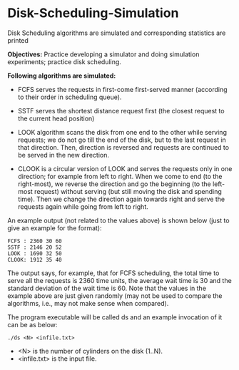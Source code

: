 # Disk-Scheduling-Simulation
Disk Scheduling algorithms are simulated and corresponding statistics are printed


**Objectives:** Practice developing a simulator and doing simulation experiments;
practice disk scheduling.


**Following algorithms are simulated:**

* FCFS serves the requests in first-come first-served manner (according to their order in scheduling
queue).

* SSTF serves the shortest distance request first (the closest request to the current head
position)

* LOOK algorithm scans the disk from one end to the other while serving requests; we do not
go till the end of the disk, but to the last request in that direction. Then, direction is reversed and
requests are continued to be served in the new direction.

* CLOOK is a circular version of LOOK and
serves the requests only in one direction; for example from left to right. When we come to end (to
the right-most), we reverse the direction and go the beginning (to the left-most request) without
serving (but still moving the disk and spending time). Then we change the direction again towards
right and serve the requests again while going from left to right.


An example output (not related to the values above) is shown below (just to
give an example for the format):

    FCFS : 2360 30 60
    SSTF : 2146 20 52
    LOOK : 1690 32 50
    CLOOK: 1912 35 40
    
The output says, for example, that for FCFS scheduling, the total time to serve all the
requests is 2360 time units, the average wait time is 30 and the standard deviation
of the wait time is 60. Note that the values in the example above are just given
randomly (may not be used to compare the algorithms, i.e., may not make sense
when compared).
    
    
The program executable will be called ds and an example invocation of it can
be as below:

    ./ds <N> <infile.txt>
* \<N> is the number of cylinders on the disk (1..N). 
* <infile.txt> is the input file.
